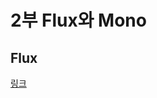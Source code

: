 # 2부 Flux와 Mono

## Flux<T>
[링크](https://tech.io/playgrounds/929/reactive-programming-with-reactor-3/Flux)
